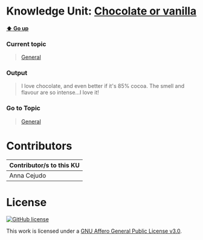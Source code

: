 # Knowledge Unit: [Chocolate or vanilla](../../knowledge_units/general/chocolate-or-vanilla.md)

#### [:arrow_up: Go up](../../topics/general.md)
### Current topic
> [General](../../topics/general.md)
### Output
> I love chocolate, and even better if it&#039;s 85% cocoa. The smell and flavour are so intense...I love it!
### Go to Topic
> [General](../../topics/general.md)


# Contributors

| Contributor/s to this KU |
| - | 
| Anna Cejudo |

# License
[![GitHub license](https://img.shields.io/github/license/inbrainz/cerebro)](https://github.com/inbrainz/cerebro/blob/master/LICENSE)

This work is licensed under a [GNU Affero General Public License v3.0](https://www.gnu.org/licenses/agpl-3.0.txt).